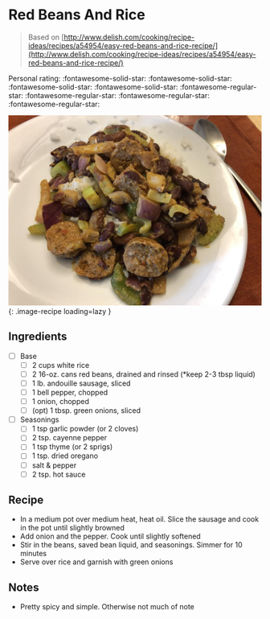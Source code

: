 <!-- Needs Manual Review -->

# Red Beans And Rice

> Based on [http://www.delish.com/cooking/recipe-ideas/recipes/a54954/easy-red-beans-and-rice-recipe/](http://www.delish.com/cooking/recipe-ideas/recipes/a54954/easy-red-beans-and-rice-recipe/)

<!-- {cts} rating=1; (User can specify rating on scale of 1-5) -->

Personal rating: :fontawesome-solid-star: :fontawesome-solid-star: :fontawesome-solid-star: :fontawesome-solid-star: :fontawesome-regular-star: :fontawesome-regular-star: :fontawesome-regular-star: :fontawesome-regular-star:

<!-- {cte} -->

<!-- {cts} name_image=red_beans_and_rice.jpeg; (User can specify image name) -->

![red_beans_and_rice.jpeg](./red_beans_and_rice.jpeg){: .image-recipe loading=lazy }

<!-- {cte} -->

## Ingredients

* [ ] Base
    * [ ] 2 cups white rice
    * [ ] 2 16-oz. cans red beans, drained and rinsed (*keep 2-3 tbsp liquid)
    * [ ] 1 lb. andouille sausage, sliced
    * [ ] 1 bell pepper, chopped
    * [ ] 1 onion, chopped
    * [ ] (opt) 1 tbsp. green onions, sliced
* [ ] Seasonings
    * [ ] 1 tsp garlic powder (or 2 cloves)
    * [ ] 2 tsp. cayenne pepper
    * [ ] 1 tsp thyme (or 2 sprigs)
    * [ ] 1 tsp. dried oregano
    * [ ] salt & pepper
    * [ ] 2 tsp. hot sauce

## Recipe

* In a medium pot over medium heat, heat oil. Slice the sausage and cook in the pot until slightly browned
* Add onion and the pepper. Cook until slightly softened
* Stir in the beans, saved bean liquid, and seasonings. Simmer for 10 minutes
* Serve over rice and garnish with green onions

## Notes

* Pretty spicy and simple. Otherwise not much of note
